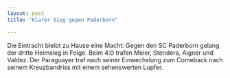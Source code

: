```yaml
---
layout: post
title: "Klarer Sieg gegen Paderborn"

---
```


Die Eintracht bleibt zu Hause eine Macht: Gegen den SC Paderborn gelang der dritte Heimsieg in Folge. Beim 4:0 trafen Meier, Stendera, Aigner und Valdez. Der Paraguayer traf nach seiner Einwechslung zum Comeback nach seinem Kreuzbandriss mit einem sehenswerten Lupfer. 


